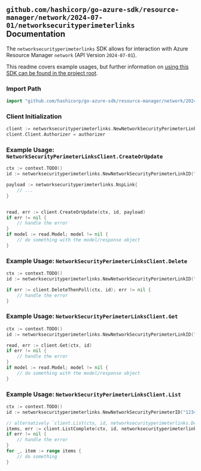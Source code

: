 
## `github.com/hashicorp/go-azure-sdk/resource-manager/network/2024-07-01/networksecurityperimeterlinks` Documentation

The `networksecurityperimeterlinks` SDK allows for interaction with Azure Resource Manager `network` (API Version `2024-07-01`).

This readme covers example usages, but further information on [using this SDK can be found in the project root](https://github.com/hashicorp/go-azure-sdk/tree/main/docs).

### Import Path

```go
import "github.com/hashicorp/go-azure-sdk/resource-manager/network/2024-07-01/networksecurityperimeterlinks"
```


### Client Initialization

```go
client := networksecurityperimeterlinks.NewNetworkSecurityPerimeterLinksClientWithBaseURI("https://management.azure.com")
client.Client.Authorizer = authorizer
```


### Example Usage: `NetworkSecurityPerimeterLinksClient.CreateOrUpdate`

```go
ctx := context.TODO()
id := networksecurityperimeterlinks.NewNetworkSecurityPerimeterLinkID("12345678-1234-9876-4563-123456789012", "example-resource-group", "networkSecurityPerimeterName", "linkName")

payload := networksecurityperimeterlinks.NspLink{
	// ...
}


read, err := client.CreateOrUpdate(ctx, id, payload)
if err != nil {
	// handle the error
}
if model := read.Model; model != nil {
	// do something with the model/response object
}
```


### Example Usage: `NetworkSecurityPerimeterLinksClient.Delete`

```go
ctx := context.TODO()
id := networksecurityperimeterlinks.NewNetworkSecurityPerimeterLinkID("12345678-1234-9876-4563-123456789012", "example-resource-group", "networkSecurityPerimeterName", "linkName")

if err := client.DeleteThenPoll(ctx, id); err != nil {
	// handle the error
}
```


### Example Usage: `NetworkSecurityPerimeterLinksClient.Get`

```go
ctx := context.TODO()
id := networksecurityperimeterlinks.NewNetworkSecurityPerimeterLinkID("12345678-1234-9876-4563-123456789012", "example-resource-group", "networkSecurityPerimeterName", "linkName")

read, err := client.Get(ctx, id)
if err != nil {
	// handle the error
}
if model := read.Model; model != nil {
	// do something with the model/response object
}
```


### Example Usage: `NetworkSecurityPerimeterLinksClient.List`

```go
ctx := context.TODO()
id := networksecurityperimeterlinks.NewNetworkSecurityPerimeterID("12345678-1234-9876-4563-123456789012", "example-resource-group", "networkSecurityPerimeterName")

// alternatively `client.List(ctx, id, networksecurityperimeterlinks.DefaultListOperationOptions())` can be used to do batched pagination
items, err := client.ListComplete(ctx, id, networksecurityperimeterlinks.DefaultListOperationOptions())
if err != nil {
	// handle the error
}
for _, item := range items {
	// do something
}
```
